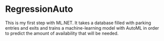 # RegressionAuto

This is my first step with ML.NET. It takes a database filled with parking entries and exits and trains a machine-learning model with AutoML in order to predict the amount of availability that will be needed. 
